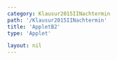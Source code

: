 ```yaml
---
category: Klausur2015IINachtermin
path: '/Klausur2015IINachtermin'
title: 'AppletB2'
type: 'Applet'

layout: nil
---
```

<link type="text/css" href="https://cdnjs.cloudflare.com/ajax/libs/jsxgraph/0.99.6/jsxgraph.css"><link rel="stylesheet" type="text/css" href="//cdnjs.cloudflare.com/ajax/libs/jsxgraph/0.99.7/jsxgraph.css" />
<div id="" class="jxgbox" style="width:500px; height:500px">
<script type="text/javascript">
    (function() {
	const board = JXG.JSXGraph.initBoard('jxgbox', {
    							boundingbox: [-10, 10, 10, -10],
                  axis: false
              });
 
var D = board.create('point', [1.41,1.41], {fixed:true, name:'D'});

var B = board.create('point', [-1.41,-1.41], {fixed:true, name:'B'});

var BD = board.create('line', [B, D], {straightFirst:false, straightLast:false});

var M = board.create('point', [0, 0], {fixed:true, name:'M'});

var A = board.create('point', [-3, 0], {fixed:true, name:'A'});

var C = board.create('point', [7, 0], {fixed:true, name:'C'});

var S = board.create('point', [0, 9], {fixed:true, name:'S'});

var SC = board.create('line', [S, C], {straightFirst:false, straightLast:false});

var SM = board.create('line', [S, M], {straightFirst:false, straightLast:false});

var SB = board.create('line', [S, B], {straightFirst:false, straightLast:false});

var SA = board.create('line', [S, A], {straightFirst:false, straightLast:false});

var SD = board.create('line', [S, D], {straightFirst:false, straightLast:false});

var AD = board.create('line', [A, D], {straightFirst:false, straightLast:false});

var CD = board.create('line', [C, D], {straightFirst:false, straightLast:false});

var CB = board.create('line', [C, B], {straightFirst:false, straightLast:false});

var AB = board.create('line', [A, B], {straightFirst:false, straightLast:false});

var AC = board.create('line', [A, C], {straightFirst:false, straightLast:false});

var Pp = board.create('point', [S.X()+4,S.Y()], {visible:false});

var Pc = board.create('circle', [S, Pp], {visible:false});

var P = board.create('intersection', [Pc, SA], {name:'P'});

var Q = board.create('glider', [SC], {name:'Q', color:'orange'});

var PQ = board.create('line', [P, Q], {straightFirst:false, straightLast:false, color:'orange'});

var AQ = board.create('line', [A, Q], {straightFirst:false, straightLast:false, color:'orange'});

var BQ = board.create('line', [B, Q], {straightFirst:false, straightLast:false, color:'orange'});

var DQ = board.create('line', [D, Q], {straightFirst:false, straightLast:false, color:'orange'});

var CQ = board.create('line', [C, Q], {straightFirst:false, straightLast:false, color:'orange'});

var F = board.create('point', [function(){return Q.X()}, 0], {color:'green'});

var FQ = board.create('line', [F, Q], {straightFirst:false, straightLast:false, color:'orange'});
 })(); </script>
  </div>
